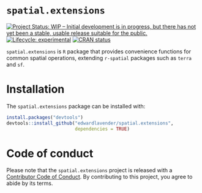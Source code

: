 
# `spatial.extensions`

[![Project Status: WIP – Initial development is in progress, but there
has not yet been a stable, usable release suitable for the
public.](https://www.repostatus.org/badges/latest/wip.svg)](https://www.repostatus.org/#wip)
[![Lifecycle:
experimental](https://img.shields.io/badge/lifecycle-experimental-orange.svg)](https://lifecycle.r-lib.org/articles/stages.html#experimental)
[![CRAN
status](https://www.r-pkg.org/badges/version/patter)](https://CRAN.R-project.org/package=patter)

`spatial.extensions` is `R` package that provides convenience functions
for common spatial operations, extending `r-spatial` packages such as
`terra` and `sf`.

# Installation

The `spatial.extensions` package can be installed with:

``` r
install.packages("devtools")
devtools::install_github("edwardlavender/spatial.extensions", 
                         dependencies = TRUE)
```

# Code of conduct

Please note that the `spatial.extensions` project is released with a
[Contributor Code of
Conduct](https://contributor-covenant.org/version/2/1/CODE_OF_CONDUCT.html).
By contributing to this project, you agree to abide by its terms.
